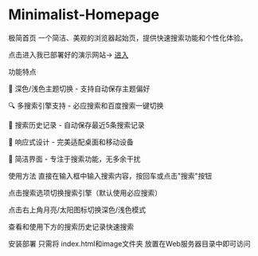 # Minimalist-Homepage

极简首页
一个简洁、美观的浏览器起始页，提供快速搜索功能和个性化体验。

点击进入我已部署好的演示网站→ [进入](https://nimenhao.netlify.app/ "极简首页")

功能特点

🎨 深色/浅色主题切换 - 支持自动保存主题偏好

🔍 多搜索引擎支持 - 必应搜索和百度搜索一键切换

📝 搜索历史记录 - 自动保存最近5条搜索记录

📱 响应式设计 - 完美适配桌面和移动设备

🎯 简洁界面 - 专注于搜索功能，无多余干扰

使用方法
直接在输入框中输入搜索内容，按回车或点击"搜索"按钮

点击搜索选项切换搜索引擎（默认使用必应搜索）

点击右上角月亮/太阳图标切换深色/浅色模式

查看和使用下方的搜索历史记录快速搜索

安装部署
只需将 index.html和image文件夹 放置在Web服务器目录中即可访问

